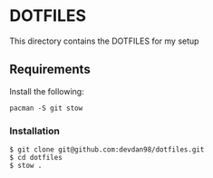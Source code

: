 # DOTFILES

This directory contains the DOTFILES for my setup

## Requirements

Install the following:

```
pacman -S git stow 
```

### Installation

```
$ git clone git@github.com:devdan98/dotfiles.git
$ cd dotfiles
$ stow .
```

